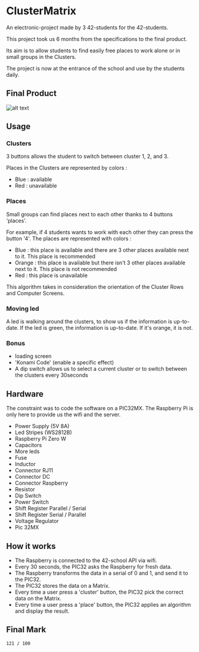 # ClusterMatrix

An electronic-project made by 3 42-students for the 42-students. 

This project took us 6 months from the specifications to the final product. 

Its aim is to allow students to find easily free places to work alone or in small groups in the Clusters.

The project is now at the entrance of the school and use by the students daily. 

## Final Product

![alt text](https://github.com/mdubus/ClusterMatrix/blob/master/img/cluster-matrix.jpg)

## Usage

### Clusters

3 buttons allows the student to switch between cluster 1, 2, and 3.

Places in the Clusters are represented by colors : 

- Blue : available
- Red : unavailable

### Places

Small groups can find places next to each other thanks to 4 buttons 'places'.

For example, if 4 students wants to work with each other they can press the button '4'. The places are represented with colors : 
- Blue : this place is available and there are 3 other places available next to it. This place is recommended
- Orange : this place is available but there isn't 3 other places available next to it. This place is not recommended
- Red : this place is unavailable

This algorithm takes in consideration the orientation of the Cluster Rows and Computer Screens.

### Moving led

A led is walking around the clusters, to show us if the information is up-to-date. 
If the led is green, the information is up-to-date. If it's orange, it is not. 

### Bonus

- loading screen
- 'Konami Code' (enable a specific effect)
- A dip switch allows us to select a current cluster or to switch between the clusters every 30seconds

## Hardware

The constraint was to code the software on a PIC32MX. The Raspberry Pi is only here to provide us the wifi and the server. 

- Power Supply (5V 8A)
- Led Stripes (WS2812B)
- Raspberry Pi Zero W
- Capacitors
- More leds
- Fuse
- Inductor
- Connector RJ11
- Connector DC
- Connector Raspberry
- Resistor
- Dip Switch
- Power Switch
- Shift Register Parallel / Serial
- Shift Register Serial / Parallel
- Voltage Regulator
- Pic 32MX

## How it works

- The Raspberry is connected to the 42-school API via wifi. 
- Every 30 seconds, the PIC32 asks the Raspberry for fresh data. 
- The Raspberry transforms the data in a serial of 0 and 1, and send it to the PIC32. 
- The PIC32 stores the data on a Matrix.
- Every time a user press a 'cluster' button, the PIC32 pick the correct data on the Matrix. 
- Every time a user press a 'place' button, the PIC32 applies an algorithm and display the result. 


## Final Mark

`121 / 100`
